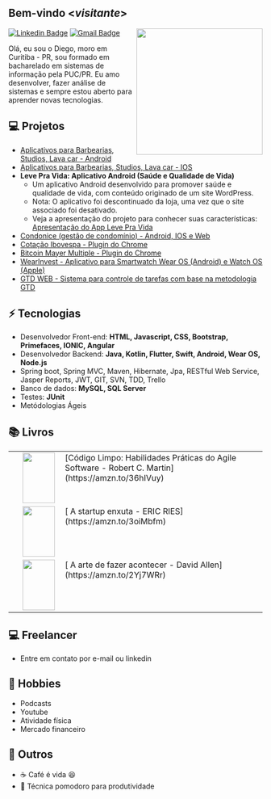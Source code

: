 <h2> Bem-vindo <<i>visitante</i>></h2>

<img align='right' src='https://images.unsplash.com/photo-1579412690850-bd41cd0af397?ixid=MXwxMjA3fDB8MHxwaG90by1wYWdlfHx8fGVufDB8fHw%3D&ixlib=rb-1.2.1&auto=format&fit=crop&w=401&q=80' width='250"'>

[![Linkedin Badge](https://img.shields.io/badge/-Lindkeden-blue?style=flat-square&logo=Linkedin&logoColor=white&link=https://www.linkedin.com/in/diego-porfirio/)](https://www.linkedin.com/in/diego-porfirio/) 
[![Gmail Badge](https://img.shields.io/badge/-Gmail-Red?style=flat-square&logo=Gmail&logoColor=white&link=mailto:diego.porfirio@gmail.com)](mailto:diego.porfirio@gmail.com)

Olá, eu sou o Diego, moro em Curitiba - PR, sou formado em bacharelado em sistemas de informação pela PUC/PR. Eu amo desenvolver, fazer análise de sistemas e sempre estou aberto para aprender novas tecnologias.

## 💻 Projetos

* [Aplicativos para Barbearias, Studios, Lava car - Android](https://play.google.com/store/apps/developer?id=Diego+Porfirio&hl=es_SV)
* [Aplicativos para Barbearias, Studios, Lava car - IOS](https://apps.apple.com/br/developer/diego-alves-porfirio/id1482859070?see-all=i-phone-apps)
* **Leve Pra Vida: Aplicativo Android (Saúde e Qualidade de Vida)**
  * Um aplicativo Android desenvolvido para promover saúde e qualidade de vida, com conteúdo originado de um site WordPress.
  * Nota: O aplicativo foi descontinuado da loja, uma vez que o site associado foi desativado.
  * Veja a apresentação do projeto para conhecer suas características: [Apresentação do App Leve Pra Vida](https://docs.google.com/presentation/d/1iOQYer2xE_i0Oqii4YtHr_UgS6A3nIYo/edit?usp=sharing&ouid=111575118783016073453&rtpof=true&sd=true)
* [Condonice (gestão de condomínio) - Android, IOS e Web](https://play.google.com/store/apps/details?id=br.com.condonice&hl=pt_BR&gl=US)
* [Cotação Ibovespa - Plugin do Chrome](https://chromewebstore.google.com/detail/cota%C3%A7%C3%A3o-ibovespa/jgjhgngkklajpchggkciipmhlgmhfnij?hl=pt-BR)
* [Bitcoin Mayer Multiple - Plugin do Chrome](https://chromewebstore.google.com/detail/bitcoin-mayer-multiple/mglcapocffmnnjmpfodchhhfjjkhmjck?hl=pt-BR)
* [WearInvest - Aplicativo para Smartwatch Wear OS (Android) e Watch OS (Apple)](https://wearinvest.com.br)
* [GTD WEB - Sistema para controle de tarefas com base na metodologia GTD](https://gtdweb.com.br/)
  
## ⚡ Tecnologias
- Desenvolvedor Front-end: **HTML, Javascript, CSS, Bootstrap, Primefaces, IONIC, Angular**
- Desenvolvedor Backend: **Java, Kotlin, Flutter, Swift, Android, Wear OS, Node.js**
- Spring boot, Spring MVC, Maven, Hibernate, Jpa, RESTful Web Service, Jasper Reports, JWT, GIT, SVN, TDD, Trello
- Banco de dados: **MySQL, SQL Server**
- Testes: **JUnit**
- Metódologias Ágeis

## :books: Livros

<table>
  <tr>
    <td>[<img align='left' src='https://imgv2-1-f.scribdassets.com/img/document/79965690/original/de85582231/1607509857?v=1' width='64"' height='100"' hspace="20">Código Limpo: Habilidades Práticas do Agile Software - Robert C. Martin] (https://amzn.to/36hIVuy)</td> 
  </tr> 
  <tr>
    <td>[<img align='left' src='https://images-na.ssl-images-amazon.com/images/I/41nnVZbC+eL._SY344_BO1,204,203,200_.jpg' width='64"' height='100"' hspace="20"> A startup enxuta - ERIC RIES] (https://amzn.to/3oiMbfm)</td> 
  </tr>
   <tr>
    <td>[<img align='left' src='https://images-na.ssl-images-amazon.com/images/I/51AIuvAA7XL._SY498_BO1,204,203,200_.jpg' width='64"' height='100"' hspace="20"> A arte de fazer acontecer - David Allen] (https://amzn.to/2Yj7WRr)</td> 
  </tr>
</table>   

## :computer: Freelancer
- Entre em contato por e-mail ou linkedin

## :pushpin: Hobbies
- Podcasts
- Youtube
- Atividade física
- Mercado financeiro

## 👋 Outros 
- :coffee: Café é vida :satisfied:
- :tomato: Técnica pomodoro para produtividade
